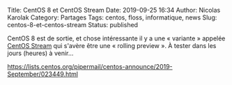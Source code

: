 Title: CentOS 8 et CentOS Stream
Date: 2019-09-25 16:34
Author: Nicolas Karolak
Category: Partages
Tags: centos, floss, informatique, news
Slug: centos-8-et-centos-stream
Status: published

CentOS 8 est de sortie, et chose intéressante il y a une « variante » appelée [CentOS Stream](https://wiki.centos.org/Manuals/ReleaseNotes/CentOSStream) qui s'avère être une « rolling preview ». À tester dans les jours (heures) à venir...

<https://lists.centos.org/pipermail/centos-announce/2019-September/023449.html>
